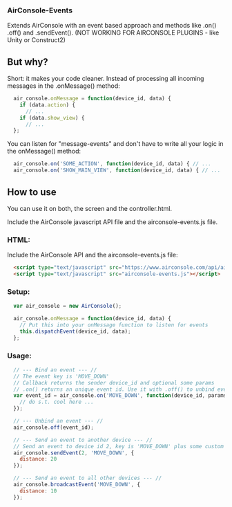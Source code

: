 ### AirConsole-Events

Extends AirConsole with an event based approach and methods like .on() .off() and .sendEvent().
(NOT WORKING FOR AIRCONSOLE PLUGINS - like Unity or Construct2)

## But why?

Short: it makes your code cleaner.
Instead of processing all incoming messages in the .onMessage() method:

```javascript
  air_console.onMessage = function(device_id, data) {
    if (data.action) {
      // ...
    if (data.show_view) {
      // ...
  };
```

You can listen for "message-events" and don't have to write all your
logic in the onMessage() method:

```javascript
  air_console.on('SOME_ACTION', function(device_id, data) { // ...
  air_console.on('SHOW_MAIN_VIEW', function(device_id, data) { // ...
```

## How to use

You can use it on both, the screen and the controller.html.

Include the AirConsole javascript API file and the airconsole-events.js file.

### HTML:

Include the AirConsole API and the airconsole-events.js file:

```html
  <script type="text/javascript" src="https://www.airconsole.com/api/airconsole-latest.js"></script>
  <script type="text/javascript" src="airconsole-events.js"></script>
```

### Setup:

```javascript
  var air_console = new AirConsole();

  air_console.onMessage = function(device_id, data) {
    // Put this into your onMessage function to listen for events
    this.dispatchEvent(device_id, data);
  };
```

### Usage:

```javascript
  // --- Bind an event --- //
  // The event key is 'MOVE_DOWN'
  // Callback returns the sender device_id and optional some params
  // .on() returns an unique event id. Use it with .off() to unbind events
  var event_id = air_console.on('MOVE_DOWN', function(device_id, params) {
    // do s.t. cool here ...
  });

  // --- Unbind an event --- //
  air_console.off(event_id);

  // --- Send an event to another device --- //
  // Send an event to device id 2, key is 'MOVE_DOWN' plus some custom params
  air_console.sendEvent(2, 'MOVE_DOWN', {
    distance: 20
  });

  // --- Send an event to all other devices --- //
  air_console.broadcastEvent('MOVE_DOWN', {
    distance: 10
  });
```
